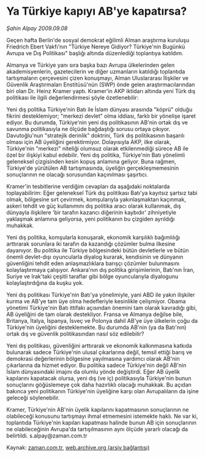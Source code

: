 # Ya Türkiye kapıyı AB'ye kapatırsa?

*Şahin Alpay 2009.09.08*

<tr><td class="metin" colspan="2" style="padding-top: 20px; padding-left: 5px; padding-right: 10px;">Geçen hafta Berlin'de sosyal demokrat eğilimli Alman araştırma kuruluşu Friedrich Ebert Vakfı'nın "Türkiye Nereye Gidiyor? Türkiye'nin Bugünkü Avrupa ve Dış Politikası" başlığı altında düzenlediği toplantıya katıldım.</td></tr><tr><td class="metin" colspan="2" style="padding-top: 20px; padding-left: 5px; padding-right: 10px;"><p>Almanya ve Türkiye yanı sıra başka bazı Avrupa ülkelerinden gelen akademisyenlerin, gazetecilerin ve diğer uzmanların katıldığı toplantıda tartışmaların çerçevesini çizen konuşmayı, Alman Uluslararası İlişkiler ve Güvenlik Araştırmaları Enstitüsü'nün (SWP) önde gelen araştırmacılarından biri olan Dr. Heinz Kramer yaptı. Kramer'in AKP iktidarı altında yeni Türk dış politikası ile ilgili değerlendirmesi şöyle özetlenebilir:
<p>Yeni dış politika Türkiye'nin Batı ile İslam dünyası arasında "köprü" olduğu fikrini desteklemiyor; "merkezi devlet" olma iddiası, farklı bir yönelişe işaret ediyor. Bu durumda, Türkiye'nin yeni dış politikasının AB'nin ortak dış ve savunma politikasıyla ne ölçüde bağdaştığı sorusu ortaya çıkıyor. Davutoğlu'nun "stratejik derinlik" doktrini, Türk dış politikasının başarılı olması için AB üyeliğini gerektirmiyor. Dolayısıyla AKP, ilke olarak, Türkiye'nin "merkezi" niteliği olumsuz olarak etkilenmediği sürece AB ile özel bir ilişkiyi kabul edebilir. Yeni dış politika, Türkiye'nin Batı yönelimli geleneksel çizgisinden kesin kopuş anlamına geliyor. Buna rağmen, Türkiye'de yürütülen AB tartışmasında, üyeliğin gerçekleşmemesinin sonuçlarının ne olacağı sorusundan kaçınılması şaşırtıcı.
<p>Kramer'in tesbitlerine verdiğim cevapları da aşağıdaki noktalarda toplayabilirim: Eğer geleneksel Türk dış politikası Batı'ya kayıtsız şartsız tabi olmak, bölgesine sırt çevirmek, komşularıyla yakınlaşmaktan kaçınmak, askeri tehdit ve güç kullanımını dış politika aracı olarak kullanmak, dış dünyayla ilişkilere 'bir tarafın kazancı diğerinin kaybıdır' zihniyetiyle yaklaşmak anlamına geliyorsa, yeni politikanın bu çizgiden ayrıldığı muhakkak.
<p>Yeni dış politika, komşularla konuşarak, ekonomik karşılıklı bağımlılığı arttırarak sorunlara iki tarafın da kazandığı çözümler bulma ilkesine dayanıyor. Bu politika ile Türkiye bölgesindeki bütün devletlerle ve bütün önemli devlet-dışı oyuncularla diyalog kurarak, kendisinin ve dünyanın güvenliğini tehdit eden anlaşmazlıklara barışçı çözümler bulunmasını kolaylaştırmaya çalışıyor. Ankara'nın dış politika girişimlerinin, Batı'nın İran, Suriye ve Irak'taki çeşitli taraflar gibi bölge oyuncularıyla diyalogunu kolaylaştırdığına da kuşku yok.
<p>Yeni dış politikası Türkiye'nin Batı'ya yönelimiyle, yani ABD ile yakın ilişkiler kurma ve AB'ye tam üye olma hedefleriyle kesinlikle çelişmiyor. Obama yönetimi Türkiye'nin Batı ittifakı açısından önemini tam olarak kavradığı gibi, AB üyeliğini de tam olarak destekliyor. Fransa ve Almanya değilse bile, Britanya, İtalya, İspanya, İsveç ve Polonya dahil AB'ye üye ülkelerin çoğu da Türkiye'nin üyeliğini desteklemekte. Bu durumda AB'nin (ya da Batı'nın) ortak dış ve güvenlik politikasından nasıl söz edilebilir?
<p>Yeni dış politikası, güvenliğini arttırarak ve ekonomik kalkınmasına katkıda bulunarak sadece Türkiye'nin ulusal çıkarlarına değil, temsil ettiği barış ve demokrasi değerlerinin bölgesine yayılmasına yardımcı olarak AB'nin çıkarlarına da hizmet ediyor. Bu politika sadece Türkiye'nin değil AB'nin İslam dünyasındaki imajını da olumlu yönde değiştirdi. Eğer AB üyelik kapılarını kapatacak olursa, yeni dış (ve iç) politikasıyla Türkiye'nin bunun sonuçlarını göğüslemeye çok daha hazırlıklı olacağı muhakkak. Bu açıdan bakınca yeni politikanın Türkiye'nin üyeliğine karşı olan Avrupalıların da işine geleceği söylenebilir.
<p>Kramer, Türkiye'nin AB'nin üyelik kapılarını kapatmasının sonuçlarının ne olabileceği konusunu tartışmayı ihmal etmemesini istemekte haklı. Ne var ki, toplantıda Türkiye'nin kapıları kapatması halinde bunun AB için sonuçlarının ne olabileceğinin Avrupa'da tartışılmasının aynı ölçüde yararlı olacağı da belirtildi. s.alpay@zaman.com.tr<br/></p></p></p></p></p></p></p></td></tr>

Kaynak: [zaman.com.tr](http://zaman.com.tr/yazar.do?yazino=889579), [web.archive.org (arşiv bağlantısı)](http://web.archive.org/web/20090915193941/http://zaman.com.tr:80/yazar.do?yazino=889579)
